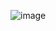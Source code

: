 ![image](https://github.com/NuclearReactor314/IFO/assets/145520137/4e1ad569-9df2-4965-8664-926b62cbc939)
